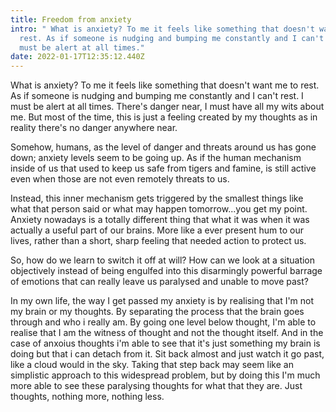 ```yaml
---
title: Freedom from anxiety
intro: " What is anxiety? To me it feels like something that doesn't want me to
  rest. As if someone is nudging and bumping me constantly and I can't rest. I
  must be alert at all times."
date: 2022-01-17T12:35:12.440Z
---
```


What is anxiety? To me it feels like something that doesn't want me to rest. As if someone is nudging and bumping me constantly and I can't rest. I must be alert at all times. There's danger near, I must have all my wits about me. But most of the time, this is just a feeling created by my thoughts as in reality there's no danger anywhere near. 

Somehow, humans, as the level of danger and threats around us has gone down; anxiety levels seem to be going up. As if the human mechanism inside of us that used to keep us safe from tigers and famine, is still active even when those are not even remotely threats to us. 

Instead, this inner mechanism gets triggered by the smallest things like what that person said or what may happen tomorrow...you get my point. Anxiety nowadays is a totally different thing that what it was when it was actually a useful part of our brains. More like a ever present hum to our lives, rather than a short, sharp feeling that needed action to protect us.

So, how do we learn to switch it off at will? How can we look at a situation objectively instead of being engulfed into this disarmingly powerful barrage of emotions that can really leave us paralysed and unable to move past?

In my own life, the way I get passed my anxiety is by realising that I'm not my brain or my thoughts. By separating the process that the brain goes through and who i really am. By going one level below thought, I'm able to realise that I am the witness of thought and not the thought itself. And in the case of anxoius thoughts i'm able to see that it's just something my brain is doing but that i can detach from it. Sit back almost and just watch it go past, like a cloud would in the sky.  Taking that step back may seem like an simplistic approach to this widespread problem, but by doing this I'm much more able to see these paralysing thoughts for what that they are. Just thoughts, nothing more, nothing less.
